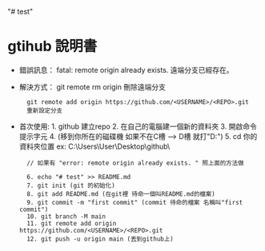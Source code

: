 "# test" 

 # gtihub 說明書

- 錯誤訊息：	
		fatal: remote origin already exists.
		遠端分支已經存在。

- 解決方式：	
		git remote rm origin
		刪除遠端分支

		git remote add origin https://github.com/<USERNAME>/<REPO>.git
		重新設定分支

- 首次使用:	
		1. github 建立repo
		2. 在自己的電腦建一個新的資料夾
		3. 開啟命令提示字元
		4. (移到你所在的磁碟機 如果不在C槽 --> D槽 就打"D:")
		5. cd 你的資料夾位置 ex: C:\Users\User\Desktop\github\
		
		// 如果有 "error: remote origin already exists. " 照上面的方法做
		
		6. echo "# test" >> README.md
		7. git init (git 的初始化)
		8. git add README.md (在git裡 待命一個叫README.md的檔案)
		9. git commit -m "first commit" (commit 待命的檔案 名稱叫"first commit")
		10. git branch -M main
		11. git remote add origin https://github.com/<USERNAME>/<REPO>.git
		12. git push -u origin main (丟到github上)
